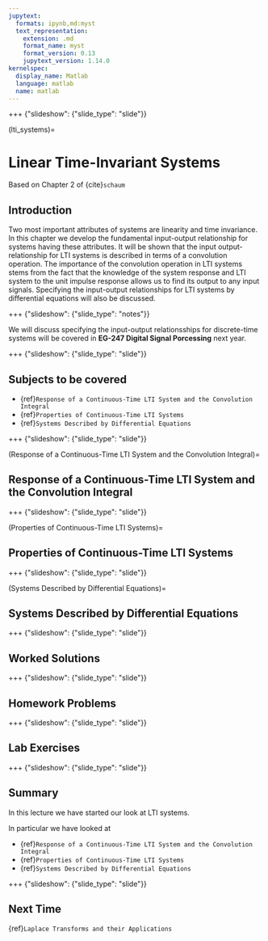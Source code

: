 ```yaml
---
jupytext:
  formats: ipynb,md:myst
  text_representation:
    extension: .md
    format_name: myst
    format_version: 0.13
    jupytext_version: 1.14.0
kernelspec:
  display_name: Matlab
  language: matlab
  name: matlab
---
```


+++ {"slideshow": {"slide_type": "slide"}}

(lti_systems)=
# Linear Time-Invariant Systems

Based on Chapter 2 of {cite}`schaum` 


## Introduction

Two most important attributes of systems are linearity and time invariance. In this chapter we develop the fundamental input-output relationship for systems having these attributes. It will be shown that the input output-relationship for LTI systems is described in terms of a convolution operation. The importance of the convolution operation in LTI systems stems from the fact that the knowledge of the system response and LTI system to the unit impulse response allows us to find its output to any input signals. Specifying the input-output relationships for LTI systems by differential equations will also be discussed.

+++ {"slideshow": {"slide_type": "notes"}}

We will discuss specifying the input-output relationsships for discrete-time systems will be covered in **EG-247 Digital Signal Porcessing** next year.

+++ {"slideshow": {"slide_type": "slide"}}

## Subjects to be covered

* {ref}`Response of a Continuous-Time LTI System and the Convolution Integral`
* {ref}`Properties of Continuous-Time LTI Systems`
* {ref}`Systems Described by Differential Equations`

+++ {"slideshow": {"slide_type": "slide"}}

(Response of a Continuous-Time LTI System and the Convolution Integral)=
## Response of a Continuous-Time LTI System and the Convolution Integral

+++ {"slideshow": {"slide_type": "slide"}}

(Properties of Continuous-Time LTI Systems)=
## Properties of Continuous-Time LTI Systems

+++ {"slideshow": {"slide_type": "slide"}}

(Systems Described by Differential Equations)=
## Systems Described by Differential Equations

+++ {"slideshow": {"slide_type": "slide"}}

## Worked Solutions

+++ {"slideshow": {"slide_type": "slide"}}

## Homework Problems

+++ {"slideshow": {"slide_type": "slide"}}

## Lab Exercises

+++ {"slideshow": {"slide_type": "slide"}}

## Summary

In this lecture we have started our look at LTI systems.

In particular we have looked at

* {ref}`Response of a Continuous-Time LTI System and the Convolution Integral`
* {ref}`Properties of Continuous-Time LTI Systems`
* {ref}`Systems Described by Differential Equations`

+++ {"slideshow": {"slide_type": "slide"}}

## Next Time

{ref}`Laplace Transforms and their Applications`
